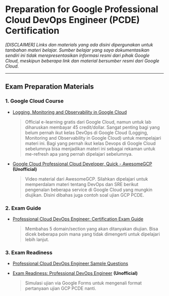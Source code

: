 # Preparation for Google Professional Cloud DevOps Engineer (PCDE) Certification
_[DISCLAIMER] Links dan materials yang ada disini dipergunakan untuk tambahan materi belajar. Sumber belajar yang saya dokumentasikan sendiri ini tidak merepresentasikan informasi resmi dari pihak Google Cloud, meskipun beberapa link dan material bersumber resmi dari Google Cloud._

---
## Exam Preparation Materials
### 1. Google Cloud Course
- [Logging, Monitoring and Observability in Google Cloud](https://www.cloudskillsboost.google/course_templates/99)

    > Official e-learning gratis dari Google Cloud, namun untuk lab diharuskan membayar 45 credit/dollar. Sangat penting bagi yang belum pernah ikut kelas DevOps di Google Cloud (Logging, Monitoring and Observability in Google Cloud) untuk mempelajari materi ini. Bagi yang pernah ikut kelas Devops di Google Cloud sebelumnya bisa menjadikan materi ini sebagai rekaman untuk me-refresh apa yang pernah dipelajari sebelumnya.

- [Google Cloud Professional Cloud Developer, Quick - AwesomeGCP](https://www.youtube.com/playlist?list=PLQMsfKRZZviR6NAoNOx_FFKbC1m_qZAuT) **(Unofficial)**

    > Video material dari AwesomeGCP. Silahkan dipelajari untuk memperdalam materi tentang DevOps dan SRE berikut pengenalan beberapa service di Google Cloud yang mungkin diujikan. Disini dibahas juga contoh soal ujian GCP PCDE.

### 2. Exam Guide
- [Professional Cloud DevOps Engineer: Certification Exam Guide](https://cloud.google.com/learn/certification/guides/cloud-devops-engineer)

    > Membahas 5 domain/section yang akan ditanyakan diujian. Bisa dicek beberapa poin mana yang tidak dimengerti untuk dipelajari lebih lanjut.

### 3. Exam Readiness
- [Professional Cloud DevOps Engineer Sample Questions](https://docs.google.com/forms/d/e/1FAIpQLSdpk564uiDvdnqqyPoVjgpBp0TEtgScSFuDV7YQvRSumwUyoQ/viewform)
- [Exam Readiness: Professional DevOps Engineer](https://docs.google.com/forms/d/e/1FAIpQLSflTWSOaDFOrErrEJ2dnovSHYlq9AmzU3Crzh4Rl9entn48uw/viewform) **(Unofficial)**

    > Simulasi ujian via Google Forms untuk mengenali format pertanyaan ujian GCP PCDE nanti.
